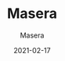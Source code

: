---
designer: "Endless Knot"
description: "Color%20Name%3A%20Pearl%0AMaterial%3A%20Wool/Silk%0APile%3A%20CutStyle%3A%20Abstract%2C%20ModernCollection%3A%20Hand-Knotted%20Collection"
image_primary: "img/Masera-600x828.jpg"
manufacturer: "Endless Knot"
href: "https://endlessknotrugs.com/product/masera-pearl/"
subtitle: "Masera"
tags: 
  - "pearl"
  - "wool/silk"
  - "cut"
  - "abstract, modern"
  - "hand-knotted collection"
  - "Endless Knot"
  - "Hand-Knotted Rugs"
title: "Masera"
category: "hand-knotted-rugs"
slug: "/manufacturers/endless-knot/hand-knotted-rugs/endless-knot-masera"
date: "2021-02-17"
---